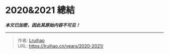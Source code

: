 # 2020&2021 總結

_**本文已加密，因此其原始内容不可见！**_

---

> 作者: [Lruihao](https://github.com/Lruihao)  
> URL: https://lruihao.cn/years/2020-2021/  

